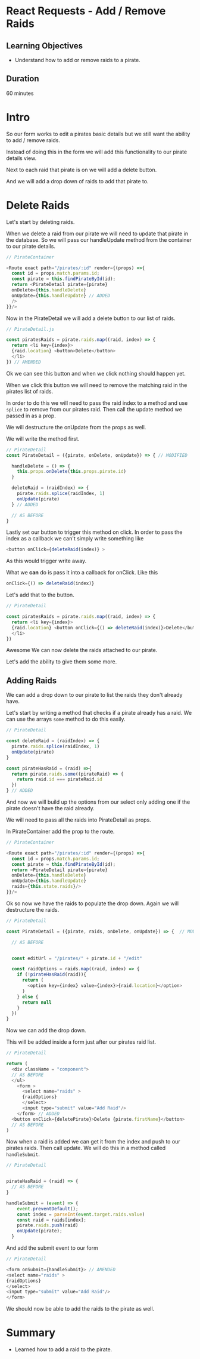 # React Requests - Add / Remove Raids

## Learning Objectives

- Understand how to add or remove raids to a pirate.

## Duration
60 minutes

# Intro

So our form works to edit a pirates basic details but we still want the ability to add / remove raids.

Instead of doing this in the form we will add this functionality to our pirate details view.

Next to each raid that pirate is on we will add a delete button.

And we will add a drop down of raids to add that pirate to.

# Delete Raids

Let's start by deleting raids.

When we delete a raid from our pirate we will need to update that pirate in the database. So we will pass our handleUpdate method from the container to our pirate details.

```js
// PirateContainer

<Route exact path="/pirates/:id" render={(props) =>{
  const id = props.match.params.id;
  const pirate = this.findPirateById(id);
  return <PirateDetail pirate={pirate}
  onDelete={this.handleDelete}
  onUpdate={this.handleUpdate} // ADDED
  />
}}/>

```

Now in the PirateDetail we will add a delete button to our list of raids.



```js
// PirateDetail.js

const piratesRaids = pirate.raids.map((raid, index) => {
  return <li key={index}>
  {raid.location} <button>Delete</button>
  </li>
}) // AMENDED
```

Ok we can see this button and when we click nothing should happen yet.

When we click this button we will need to remove the matching raid in the pirates list of raids.

In order to do this we will need to pass the raid index to a method and use `splice` to remove from our pirates raid. Then call the update method we passed in as a prop.

We will destructure the onUpdate from the props as well.

We will write the method first.
```js
// PirateDetail
const PirateDetail = ({pirate, onDelete, onUpdate}) => { // MODIFIED

  handleDelete = () => {
    this.props.onDelete(this.props.pirate.id)
  }

  deleteRaid = (raidIndex) => {
    pirate.raids.splice(raidIndex, 1)
    onUpdate(pirate)
  } // ADDED

  // AS BEFORE
}
```

Lastly set our button to trigger this method on click. In order to pass the index as a callback we can't simply write something like

```js
<button onClick={deleteRaid(index)} >
```

As this would trigger write away.

What we __can__ do is pass it into a callback for onClick. Like this

```js
onClick={() => deleteRaid(index)}
```

Let's add that to the button.

```js
// PirateDetail

const piratesRaids = pirate.raids.map((raid, index) => {
  return <li key={index}>
  {raid.location} <button onClick={() => deleteRaid(index)}>Delete</button>
  </li>
})
```

Awesome We can now delete the raids attached to our pirate.

Let's add the ability to give them some more.


## Adding Raids


We can add a drop down to our pirate to list the raids they don't already have.

Let's start by writing a method that checks if a pirate already has a raid. We can use the arrays `some` method to do this easily.

```js
// PirateDetail

const deleteRaid = (raidIndex) => {
  pirate.raids.splice(raidIndex, 1)
  onUpdate(pirate)
}

const pirateHasRaid = (raid) =>{
  return pirate.raids.some((pirateRaid) => {
    return raid.id === pirateRaid.id
  })
} // ADDED
```

And now we will build up the options from our select only adding one if the pirate doesn't have the raid already.

We will need to pass all the raids into PirateDetail as props.

In PirateContainer add the prop to the route.

```js
// PirateContainer

<Route exact path="/pirates/:id" render={(props) =>{
  const id = props.match.params.id;
  const pirate = this.findPirateById(id);
  return <PirateDetail pirate={pirate}
  onDelete={this.handleDelete}
  onUpdate={this.handleUpdate}
  raids={this.state.raids}/>
}}/>
```

Ok so now we have the raids to populate the drop down. Again we will destructure the raids.

```js
// PirateDetail

const PirateDetail = ({pirate, raids, onDelete, onUpdate}) => {  // MODIFIED

  // AS BEFORE


  const editUrl = "/pirates/" + pirate.id + "/edit"

  const raidOptions = raids.map((raid, index) => {
    if (!pirateHasRaid(raid)){
      return (
        <option key={index} value={index}>{raid.location}</option>
      )
    } else {
      return null
    }
  })
}
```

Now we can add the drop down.

This will be added inside a form just after our pirates raid list.

```js
// PirateDetail

return (
  <div className = "component">
  // AS BEFORE
  </ul>
    <form >
      <select name="raids" >
      {raidOptions}
      </select>
      <input type="submit" value="Add Raid"/>
    </form> // ADDED
  <button onClick={deletePirate}>Delete {pirate.firstName}</button>
  // AS BEFORE
)
```

Now when a raid is added we can get it from the index and push to our pirates raids. Then call update. We will do this in a method called `handleSubmit`.

```js
// PirateDetail


pirateHasRaid = (raid) => {
  // AS BEFORE
}

handleSubmit = (event) => {
    event.preventDefault();
    const index = parseInt(event.target.raids.value)
    const raid = raids[index];
    pirate.raids.push(raid)
    onUpdate(pirate);
  }

```

And add the submit event to our form

```js
// PirateDetail

<form onSubmit={handleSubmit}> // AMENDED
<select name="raids" >
{raidOptions}
</select>
<input type="submit" value="Add Raid"/>
</form>

```

We should now be able to add the raids to the pirate as well.

# Summary
- Learned how to add a raid to the pirate.
